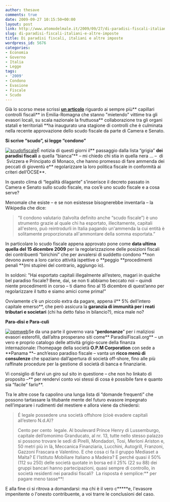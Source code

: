 ```yaml
---
author: thesave
comments: true
date: 2009-09-27 10:15:50+00:00
layout: post
link: http://www.atomodelmale.it/2009/09/27/di-paradisi-fiscali-italiani-e-altre-imposte/
slug: di-paradisi-fiscali-italiani-e-altre-imposte
title: Di paradisi fiscali, italiani e altre imposte
wordpress_id: 5676
categories:
- Economia
- Governo
- Italia
- Legge
tags:
- '2009'
- Condono
- Evasione
- Fiscale
- Scudo
---
```


Già lo scorso mese scrissi **[un articolo](http://www.atomodelmale.it/2009/08/26/controlli-fiscali-sullemilia-romagna/)** riguardo ai sempre più** capillari controlli fiscali** in Emilia-Romagna che stanno "mietendo" vittime tra gli evasori locali, su scala nazionale la fruttuosa** collaborazione tra gli organi statali e territoriali **ha inaugurato una stagione di controlli che è culminata nella recente approvazione dello scudo fiscale da parte di Camera e Senato.

**Si scrive “scudo”, si legge “condono”**

[![scudofiscale](http://www.atomodelmale.it/wp-content/uploads/2009/09/scudofiscale.jpg)](http://www.atomodelmale.it/wp-content/uploads/2009/09/scudofiscale.jpg)È notizia di questi giorni il** passaggio dalla lista “grigia” **dei paradisi fiscali** a quella “bianca”** – mi chiedo chi stia in quella nera … –  di  Svizzera e Principato di Monaco, che hanno promesso di fare ammenda dei peccati di gioventù e** regolarizzare la loro politica fiscale in conformità ai criteri dell’OCSE**.

In questo clima di “legalità dilagante” s’inserisce il decreto passato in Camera e Senato sullo scudo fiscale, ma cos’è uno scudo fiscale e a cosa serve?

Menomale che esiste – e se non esistesse bisognerebbe inventarla – la Wikipedia che dice:


<blockquote>“Il condono valutario (talvolta definito anche “scudo fiscale”) è uno strumento grazie al quale chi ha esportato, illecitamente, capitali all'estero, può reintrodurli in Italia pagando un'ammenda la cui entità è solitamente proporzionata all'ammontare della somma esportata.”</blockquote>


In particolare lo scudo fiscale appena approvato pone come **data ultima quella del 15 dicembre 2009** per la regolarizzazione delle posizioni fiscali dei contribuenti “birichini” che per avvalersi di suddetto condono **non devono avere a loro carico attività ispettive o **peggio **procedimenti penali **(mi stupirei del contrario, aggiungo io).

In soldoni: "Hai esportato capitali illegalmente all’estero, magari in qualche bel paradiso fiscale? Bene, dai, se non ti abbiamo beccato noi – quindi niente procedimenti in corso – ti diamo fino al 15 dicembre di quest’anno per regolarizzare il tutto e siamo amici come prima!"

Ovviamente c’è un piccolo extra da pagare, appena il** 5% dell’intero capitale emerso**, che però assicura la **garanzia di immunità per i reati tributari e societari** (chi ha detto falso in bilancio?), mica male no?<!-- more -->

**Para-disi e Para-culi**

[![opmweb](http://www.atomodelmale.it/wp-content/uploads/2009/09/opmweb.jpg)](http://www.atomodelmale.it/wp-content/uploads/2009/09/opmweb.jpg)Se da una parte il governo vara “**perdonanze**” per i maliziosi evasori esterofili, dall’altra prosperano siti come** ParadisiFiscali.org** – un vero e proprio catalogo delle attività grigio-scure della finanza internazionale: l’homepage della società **O.P.M Corporation** con sede a **Panama **– anch’esso paradiso fiscale – vanta un **ricco menù di consulenze** che spaziano dall’apertura di società off-shore, fino alle più raffinate procedure per la gestione di società di banca e finanziarie.

Vi consiglio di farvi un giro sul sito in questione – che non ho linkato di proposito –** per rendervi conto voi stessi di cosa è possibile fare e quanto sia “facile” farlo**.

Tra le altre cose fa capolino una lunga lista di “domande frequenti” che possono tartassare la titubante mente del futuro evasore impegnato nell’imparare i rudimenti del mestiere e allora viene da chiedersi:


<blockquote>É legale possedere una società offshore (cioè evadere capitali all’estero N.d.A)?

Cento per cento  legale. Al boulevard Prince Henry di Lussemburgo, capitale dell’omonimo Granducato, al nr. 13, tutte nello stesso palazzo si possono trovare le sedi di Pirelli, Mondadori, Tosi, Merloni Ariston e, 50 metri più in là, Meccanica Finanziaria, Lucchini, Autogrill, Franzoni, Gazzoni Frascara e Valentino. E che cosa ci fa il gruppo Mediaset a Malta? E l’Istituto Mobiliare Italiano a Madeira? E perché quasi il 50% (112 su 250) delle società quotate in borsa ed il 25% (22 su 88) dei gruppi bancari hanno partecipazioni, quasi sempre di controllo, in società residenti nei paradisi fiscali?  La risposta é semplice:** per pagare meno tasse**!</blockquote>


E alla fine ci si ritrova a domandarsi: ma chi è il vero c*****e, l'evasore impenitente o l'onesto contribuente, a voi trarre le conclusioni del caso.
